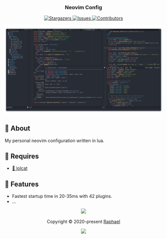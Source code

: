 <h3 align="center">
  <img
    src="https://raw.githubusercontent.com/catppuccin/catppuccin/main/assets/misc/transparent.png"
    height="30"
    width="0px"
  />
  Neovim Config
  <img
    src="https://raw.githubusercontent.com/catppuccin/catppuccin/main/assets/misc/transparent.png"
    height="30"
    width="0px"
  />
</h3>

<p align="center">
  <a href="https://github.com/glepnir/nvim/stargazers">
    <img
      alt="Stargazers"
      src="https://img.shields.io/github/stars/glepnir/nvim?style=for-the-badge&logo=starship&color=c678dd&logoColor=d9e0ee&labelColor=282a36"
    />
  </a>
  <a href="https://github.com/glepnir/nvim/issues">
    <img
      alt="Issues"
      src="https://img.shields.io/github/issues/glepnir/nvim?style=for-the-badge&logo=gitbook&color=f0c062&logoColor=d9e0ee&labelColor=282a36"
    />
  </a>
  <a href="https://github.com/glepnir/nvim/contributors">
    <img
      alt="Contributors"
      src="https://img.shields.io/github/contributors/glepnir/nvim?style=for-the-badge&logo=opensourceinitiative&color=abcf84&logoColor=d9e0ee&labelColor=282a36"
    />
  </a>
</p>

<p align="center">
  <img src="assets/demo.png" />
</p>

## 💭 About

My personal neovim configuration written in lua.

## 🧩 Requires

- [🌈 lolcat](https://github.com/busyloop/lolcat)

## 🎁 Features

- Fastest startup time in 20-35ms with 42 plugins.
- ...

<p align="center">
  <img
    src="https://raw.githubusercontent.com/catppuccin/catppuccin/dev/assets/footers/gray0_ctp_on_line.svg?sanitize=true"
  />
</p>
<p align="center">
  Copyright &copy; 2020-present
  <a href="https://github.com/glepnir" target="_blank">Raphael</a>
</p>
<p align="center">
  <a href="https://github.com/glepnir/nvim/blob/master/LICENSE"
    ><img
      src="https://img.shields.io/static/v1.svg?style=for-the-badge&label=License&message=MIT&logoColor=d9e0ee&colorA=282a36&colorB=c678dd"
  /></a>
</p>

